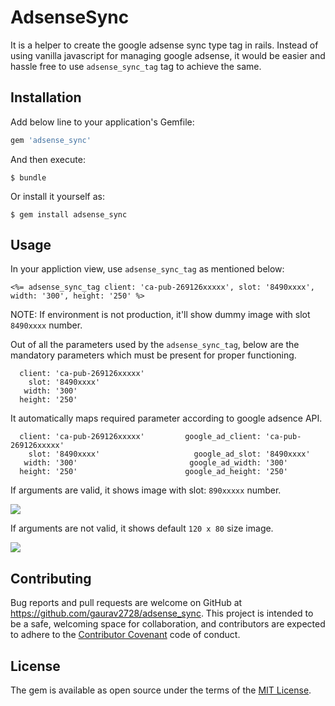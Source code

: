 # AdsenseSync

It is a helper to create the google adsense sync type tag in rails. Instead of using vanilla javascript for managing google adsense, it would be easier and hassle free to use `adsense_sync_tag` tag to achieve the same.


## Installation

Add below line to your application's Gemfile:

```ruby
gem 'adsense_sync'
```

And then execute:

    $ bundle

Or install it yourself as:

    $ gem install adsense_sync

## Usage

In your appliction view, use `adsense_sync_tag` as mentioned below:

`<%= adsense_sync_tag client: 'ca-pub-269126xxxxx', slot: '8490xxxx', width: '300', height: '250' %>`

NOTE: If environment is not production, it'll show dummy image with slot `8490xxxx` number.


Out of all the parameters used by the `adsense_sync_tag`, below are the mandatory parameters which must be present for proper functioning.
```
  client: 'ca-pub-269126xxxxx'
    slot: '8490xxxx'
   width: '300'
  height: '250'
```

It automatically maps required parameter according to google adsence API.
```
  client: 'ca-pub-269126xxxxx'         google_ad_client: 'ca-pub-269126xxxxx'
    slot: '8490xxxx'                     google_ad_slot: '8490xxxx'
   width: '300'                         google_ad_width: '300'
  height: '250'                        google_ad_height: '250'
```

If arguments are valid, it shows image with slot: `890xxxxx` number.

<img src="https://dummyimage.com/120x80/000/fff&text=890xxxxx" />



If arguments are not valid, it shows default `120 x 80` size image.

<img src="https://dummyimage.com/120x80/000/fff&text" />


## Contributing

Bug reports and pull requests are welcome on GitHub at https://github.com/gaurav2728/adsense_sync. This project is intended to be a safe, welcoming space for collaboration, and contributors are expected to adhere to the [Contributor Covenant](http://contributor-covenant.org) code of conduct.


## License

The gem is available as open source under the terms of the [MIT License](http://opensource.org/licenses/MIT).
